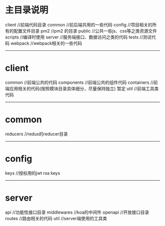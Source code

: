 主目录说明
=====
client        //前端代码目录
common        //前后端共用的一些代码
config        //项目相关的所有的配置文件目录
pm2           //pm2 的目录
public        //公共一些js、css等之类资源文件
scripts       //编译时使用
server        //服务端接口、数据访问之类的代码
tests         //测试代码
webpack       //webpack相关的一些代码

------------------------------------

client
======
common        //前端公共的代码
components    //前端公共的组件代码
containers    //前端应用相关的代码(按照模块目录具体细分，尽量保持独立)  暂定
util          //前端工具类代码


------------------------------------

common
======
reducers      //redux的reducer目录

------------------------------------

config
======
keys         //授权用的jwt rsa keys

------------------------------------

server
======
api          //功能性接口目录
middlewares  //koa的中间件
openapi      //开放接口目录
routes       //路由相关的代码
util         //server端使用的工具类
